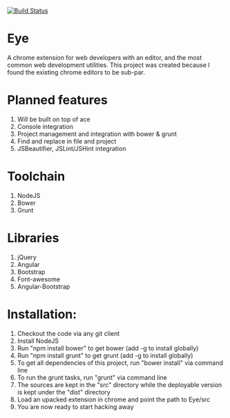 [![Build Status](https://travis-ci.org/FlyinPanda/Eye.svg?branch=master)](https://travis-ci.org/FlyinPanda/Eye)

Eye
===

A chrome extension for web developers with an editor, and the most common web development utilities. This project was created because I found the existing chrome editors to be sub-par.

Planned features
================
1. Will be built on top of ace
2. Console integration
3. Project management and integration with bower & grunt
4. Find and replace in file and project
5. JSBeautifier, JSLint/JSHint integration

Toolchain
==========
1. NodeJS
2. Bower
3. Grunt

Libraries
=========
1. jQuery
2. Angular
3. Bootstrap
4. Font-awesome
5. Angular-Bootstrap


Installation:
============
1. Checkout the code via any git client
2. Install NodeJS
2. Run "npm install bower" to get bower (add -g to install globally)
3. Run "npm install grunt" to get grunt (add -g to install globally)
4. To get all dependencies of this project, run "bower install" via command line
5. To run the grunt tasks, run "grunt" via command line
6. The sources are kept in the "src" directory while the deployable version is kept under the "dist" directory
7. Load an upacked extension in chrome and point the path to Eye/src
8. You are now ready to start hacking away

